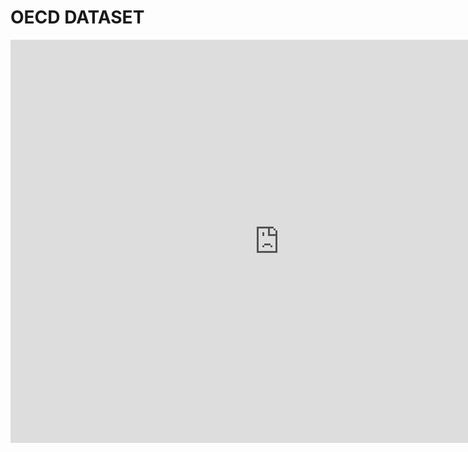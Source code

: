 # OECD DATASET

<iframe src="https://data.oecd.org/chart/6Bml" width="860" height="645" style="border: 0" mozallowfullscreen="true" webkitallowfullscreen="true" allowfullscreen="true"><a href="https://data.oecd.org/chart/6Bml" target="_blank">OECD Chart: General government debt, Total, % of GDP, Annual, 2020</a></iframe>

